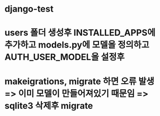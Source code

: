 # django-test

# users 폴더 생성후 INSTALLED_APPS에 추가하고 models.py에 모델을 정의하고 AUTH_USER_MODEL을 설정후
# makeigrations, migrate 하면 오류 발생 => 이미 모델이 만들어져있기 때문임 => sqlite3 삭제후 migrate